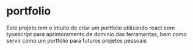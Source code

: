 # portfolio
Este projeto tem o intuito de criar um portfolio utilizando react com typescript para aprimoramento de dominio das ferramentas, bem como servir como um portfólio para futuros projetos pessoais
